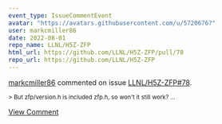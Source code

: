 ```yaml
---
event_type: IssueCommentEvent
avatar: "https://avatars.githubusercontent.com/u/5720676?"
user: markcmiller86
date: 2022-08-01
repo_name: LLNL/H5Z-ZFP
html_url: https://github.com/LLNL/H5Z-ZFP/pull/78
repo_url: https://github.com/LLNL/H5Z-ZFP
---
```


<a href='https://github.com/markcmiller86' target='_blank'>markcmiller86</a> commented on issue <a href='https://github.com/LLNL/H5Z-ZFP/pull/78' target='_blank'>LLNL/H5Z-ZFP#78</a>.

<small>> But zfp/version.h is included zfp.h, so won't it still work?...</small>

<a href='https://github.com/LLNL/H5Z-ZFP/pull/78' target='_blank'>View Comment</a>